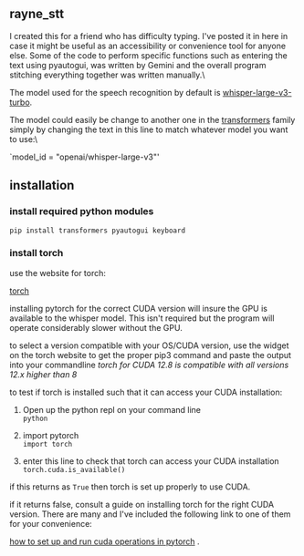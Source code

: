 
## rayne_stt

I created this for a friend who has difficulty typing. I've posted it in here in case it might
be useful as an accessibility or convenience tool for anyone else. Some of the code to perform specific functions such as entering the text using pyautogui, was written by Gemini and the overall program stitching everything together was written manually.\ 

The model used for the speech recognition by default is [whisper-large-v3-turbo](https://huggingface.co/openai/whisper-large-v3-turbo).

The model could easily be change to another one in the [transformers](https://huggingface.co/docs/transformers/en/index) family simply by changing the text in this line to match whatever model you want to use:\

`model_id = "openai/whisper-large-v3"'

## installation

### install required python modules

`pip install transformers pyautogui keyboard`

### install torch

use the website for torch:

[torch](https://pytorch.org)

installing pytorch for the correct CUDA version will insure the GPU is available to the whisper model. This isn't required but the program will operate considerably slower without the GPU. 

to select a version compatible with your OS/CUDA version, use the widget on the torch website to get the proper pip3 command and paste the output into your commandline
*torch for CUDA 12.8 is compatible with all versions 12.x higher than 8* 

to test if torch is installed such that it can access your CUDA installation:

1. Open up the python repl on your command line\
`python`

2. import pytorch\
`import torch`

3. enter this line to check that torch can access your CUDA installation\
`torch.cuda.is_available()`

if this returns as `True` then torch is set up properly to use CUDA. 

if it returns false, consult a guide on installing torch for the right CUDA version. There are many and I've included the following link to one of them for your convenience: 

[how to set up and run cuda operations in pytorch](https://www.geeksforgeeks.org/machine-learning/how-to-set-up-and-run-cuda-operations-in-pytorch/) .